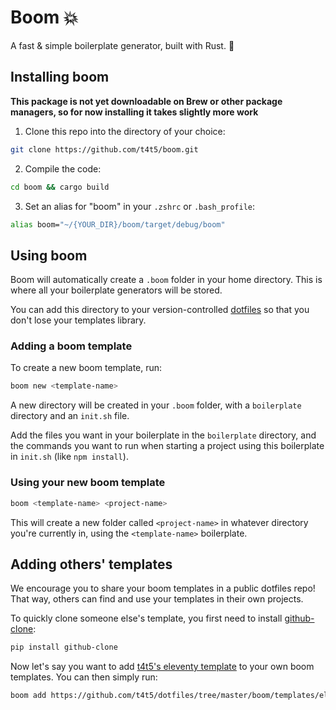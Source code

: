 # Boom 💥 

A fast & simple boilerplate generator, built with Rust. 🦀

## Installing boom

**This package is not yet downloadable on Brew or other package managers, so for now installing it takes slightly more work**

1. Clone this repo into the directory of your choice:
```bash
git clone https://github.com/t4t5/boom.git
```

2. Compile the code:
```bash
cd boom && cargo build
```

3. Set an alias for "boom" in your `.zshrc` or `.bash_profile`:
```bash
alias boom="~/{YOUR_DIR}/boom/target/debug/boom"
```

## Using boom

Boom will automatically create a `.boom` folder in your home directory. This is where all your boilerplate generators will be stored.

You can add this directory to your version-controlled [dotfiles](https://thoughtbot.com/upcase/videos/intro-to-dotfiles) so that you don't lose your templates library.

### Adding a boom template

To create a new boom template, run:

```bash
boom new <template-name>
```

A new directory will be created in your `.boom` folder, with a `boilerplate` directory and an `init.sh` file.

Add the files you want in your boilerplate in the `boilerplate` directory, and the commands you want to run when starting a project using this boilerplate in `init.sh` (like `npm install`).

### Using your new boom template

```bash
boom <template-name> <project-name>
```

This will create a new folder called `<project-name>` in whatever directory you're currently in, using the `<template-name>` boilerplate.

## Adding others' templates

We encourage you to share your boom templates in a public dotfiles repo! That way, others can find and use your templates in their own projects.

To quickly clone someone else's template, you first need to install [github-clone](https://github.com/HR/github-clone):

```bash
pip install github-clone
```

Now let's say you want to add [t4t5's eleventy template](https://github.com/t4t5/dotfiles/tree/master/boom/templates/eleventy) to your own boom templates. You can then simply run:

```bash
boom add https://github.com/t4t5/dotfiles/tree/master/boom/templates/eleventy
```
